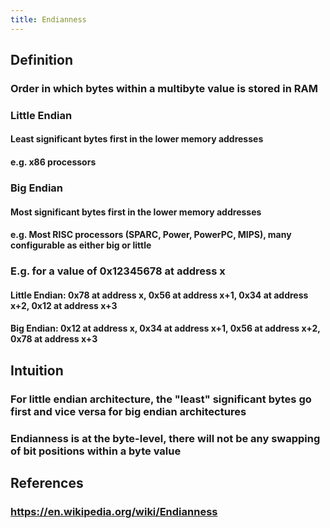 ```yaml
---
title: Endianness
---
```


## Definition
### Order in which bytes within a multibyte value is stored in RAM
### Little Endian
#### Least significant bytes first in the lower memory addresses
#### e.g. x86 processors
### Big Endian
#### Most significant bytes first in the lower memory addresses
#### e.g. Most RISC processors (SPARC, Power, PowerPC, MIPS), many configurable as either big or little
### E.g. for a value of 0x12345678 at address x
#### Little Endian: 0x78 at address x, 0x56 at address x+1, 0x34 at address x+2, 0x12 at address x+3
#### Big Endian: 0x12 at address x, 0x34 at address x+1, 0x56 at address x+2, 0x78 at address x+3
## Intuition
### For little endian architecture, the "least" significant bytes go first and vice versa for big endian architectures
### Endianness is at the byte-level, there will not be any swapping of bit positions within a byte value
## References
### https://en.wikipedia.org/wiki/Endianness
